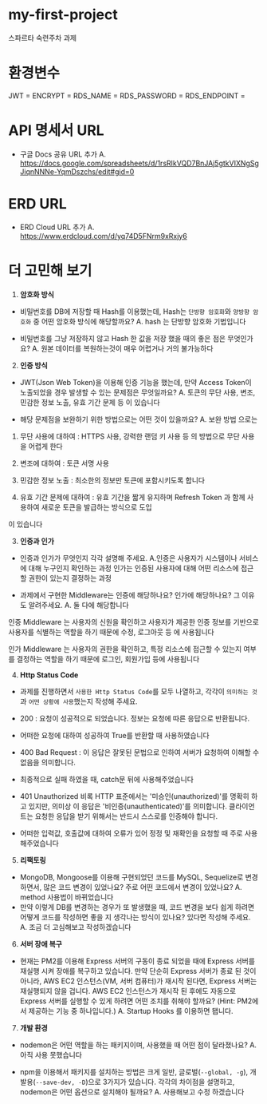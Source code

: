 # my-first-project
스파르타 숙련주차 과제

# 환경변수
JWT =
ENCRYPT =
RDS_NAME =
RDS_PASSWORD =
RDS_ENDPOINT =

# API 명세서 URL

- 구글 Docs 공유 URL 추가
A.  https://docs.google.com/spreadsheets/d/1rsRIkVQD7BnJAj5gtkVIXNgSgJiqnNNNe-YqmDszchs/edit#gid=0

# ERD URL

- ERD Cloud URL 추가
A. https://www.erdcloud.com/d/yq74D5FNrm9xRxjy6

# 더 고민해 보기

1. **암호화 방식**
- 비밀번호를 DB에 저장할 때 Hash를 이용했는데, Hash는 `단방향 암호화`와 `양방향 암호화` 중 어떤 암호화 방식에 해당할까요?
A. hash 는 단방향 암호화 기법입니다
  
- 비밀번호를 그냥 저장하지 않고 Hash 한 값을 저장 했을 때의 좋은 점은 무엇인가요?
A. 원본 데이터를 복원하는것이 매우 어렵거나 거의 불가능하다

2. **인증 방식**
- JWT(Json Web Token)을 이용해 인증 기능을 했는데, 만약 Access Token이 노출되었을 경우 발생할 수 있는 문제점은 무엇일까요?
A. 토큰의 무단 사용, 변조, 민감한 정보 노출, 유효 기간 문제 등 이 있습니다

- 해당 문제점을 보완하기 위한 방법으로는 어떤 것이 있을까요?
A. 보완 방법 으로는

1. 무단 사용에 대하여 : HTTPS 사용, 강력한 랜덤 키 사용 등 의 방법으로 무단 사용을 어렵게 한다

2. 변조에 대하여 : 토큰 서명 사용

3. 민감한 정보 노출 : 최소한의 정보만 토큰에 포함시키도록 합니다

4. 유효 기간 문제에 대하여 : 유효 기간을 짧게 유지하며 Refresh Token 과 함께 사용하여 새로운 토큰을 발급하는 방식으로 도입

이 있습니다

3. **인증과 인가**
- 인증과 인가가 무엇인지 각각 설명해 주세요.
A.인증은 사용자가 시스템이나 서비스에 대해 누구인지 확인하는 과정
인가는 인증된 사용자에 대해 어떤 리소스에 접근할 권한이 있는지 결정하는 과정

- 과제에서 구현한 Middleware는 인증에 해당하나요? 인가에 해당하나요? 그 이유도 알려주세요.
A. 둘 다에 해당합니다

인증 Middleware 는 사용자의 신원을 확인하고 사용자가 제공한 인증 정보를 기반으로 사용자를 식별하는 역할을 하기 때문에
수정, 로그아웃 등 에 사용됩니다

인가 Middleware 는 사용자의 권한을 확인하고, 특정 리소스에 접근할 수 있는지 여부를 결정하는 역할을 하기 때문에
로그인, 회원가입 등에 사용됩니다


4. **Http Status Code**
- 과제를 진행하면서 `사용한 Http Status Code`를 모두 나열하고, 각각이 `의미하는 것`과 `어떤 상황에 사용`했는지 작성해 주세요.

- 200 : 요청이 성공적으로 되었습니다. 정보는 요청에 따른 응답으로 반환됩니다.
- 어떠한 요청에 대하여 성공하여 True를 반환할 때 사용하였습니다

- 400 Bad Request : 이 응답은 잘못된 문법으로 인하여 서버가 요청하여 이해할 수 없음을 의미합니다.
- 최종적으로 실패 하였을 때, catch문 뒤에 사용해주었습니다

- 401 Unauthorized 비록 HTTP 표준에서는 '미승인(unauthorized)'를 명확히 하고 있지만, 의미상 이 응답은 '비인증(unauthenticated)'를 의미합니다. 클라이언트는 요청한 응답을 받기 위해서는 반드시 스스로를 인증해야 합니다.
- 어떠한 입력값, 호출값에 대하여 오류가 있어 정정 및 재확인을 요청할 때 주로 사용해주었습니다


5. **리팩토링**
- MongoDB, Mongoose를 이용해 구현되었던 코드를 MySQL, Sequelize로 변경하면서, 많은 코드 변경이 있었나요? 주로 어떤 코드에서 변경이 있었나요?
A. method 사용법이 바뀌었습니다
- 만약 이렇게 DB를 변경하는 경우가 또 발생했을 때, 코드 변경을 보다 쉽게 하려면 어떻게 코드를 작성하면 좋을 지 생각나는 방식이 있나요? 있다면 작성해 주세요.
A. 조금 더 고심해보고 작성하겠습니다

6. **서버 장애 복구**
- 현재는 PM2를 이용해 Express 서버의 구동이 종료 되었을 때에 Express 서버를 재실행 시켜 장애를 복구하고 있습니다. 만약 단순히 Express 서버가 종료 된 것이 아니라, AWS EC2 인스턴스(VM, 서버 컴퓨터)가 재시작 된다면, Express 서버는 재실행되지 않을 겁니다. AWS EC2 인스턴스가 재시작 된 후에도 자동으로 Express 서버를 실행할 수 있게 하려면 어떤 조치를 취해야 할까요?
(Hint: PM2에서 제공하는 기능 중 하나입니다.)
A. Startup Hooks 를 이용하면 됍니다.

7. **개발 환경**
- nodemon은 어떤 역할을 하는 패키지이며, 사용했을 때 어떤 점이 달라졌나요?
A. 아직 사용 못했습니다

- npm을 이용해서 패키지를 설치하는 방법은 크게 일반, 글로벌(`--global, -g`), 개발용(`--save-dev, -D`)으로 3가지가 있습니다. 각각의 차이점을 설명하고, nodemon은 어떤 옵션으로 설치해야 될까요?
A. 사용해보고 수정 하겠습니다
